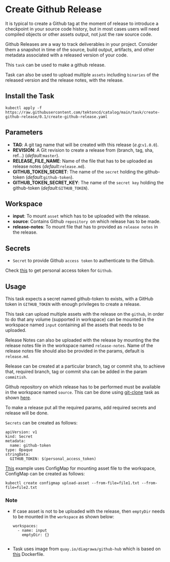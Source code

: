 # Create Github Release

It is typical to create a Github tag at the moment of release to introduce a checkpoint in your source code history,
but in most cases users will need compiled objects or other assets output, not just the raw source code.

Github Releases are a way to track deliverables in your project. Consider them a snapshot in time of the source,
build output, artifacts, and other metadata associated with a released version of your code.

This `task` can be used to make a github release.

Task can also be used to upload multiple `assets` including `binaries` of the released version and the release notes, with the release.

## Install the Task

```
kubectl apply -f https://raw.githubusercontent.com/tektoncd/catalog/main/task/create-github-release/0.1/create-github-release.yaml
```

## Parameters

- **TAG**: A git tag name that will be created with this release (_e.g:_`v1.0.0`).
- **REVISION**: A Git revision to create a release from (branch, tag, sha, ref…) (_default:_`master`).
- **RELEASE_FILE_NAME**: Name of the file that has to be uploaded as release notes (_default:_`release.md`).
- **GITHUB_TOKEN_SECRET**: The name of the `secret` holding the github-token (_default:_`github-token`).
- **GITHUB_TOKEN_SECRET_KEY**: The name of the `secret key` holding the github-token (_default:_`GITHUB_TOKEN`).


## Workspace

- **input**: To mount `asset` which has to be uploaded with the release.
- **source**: Contains Github `repository `on which release has to be made.
- **release-notes**: To mount file that has to provided as `release notes` in the release.


## Secrets

* `Secret` to provide Github `access token` to authenticate to the Github.

Check [this](https://help.github.com/en/github/authenticating-to-github/creating-a-personal-access-token-for-the-command-line) to get personal access token for `Github`.


## Usage


This task expects a secret named github-token to exists, with a GitHub token in `GITHUB_TOKEN` with enough privileges to create a release.

This task can upload multiple assets with the release on the `github`, in order to do that any volume (supported in workspace) 
can be mounted in the workspace named `input` containing all the assets that needs to be uploaded.

Release Notes can also be uploaded with the release by mounting the the release notes file in the workspace named `release-notes`. 
Name of the release notes file should also be provided in the params, default is `release.md`.

Release can be created at a particular branch, tag or commit sha, to achieve that, 
required branch, tag or commit sha can be added in the param `commitish`.

Github repository on which release has to be performed must be available in the workspace named `source`. This can be done using 
[git-clone](https://github.com/tektoncd/catalog/blob/main/task/git-clone/0.1/git-clone.yaml) task as shown [here](../0.1/samples/run.yaml).


To make a release put all the required params, add required secrets and release will be done.

`Secrets` can be created as follows:
```
apiVersion: v1
kind: Secret
metadata:
  name: github-token
type: Opaque
stringData:
  GITHUB_TOKEN: $(personal_access_token)
```

[This](../0.1/samples) example uses ConfigMap for mounting asset file to the workspace, ConfigMap can be created as follows:

```
kubectl create configmap upload-asset --from-file=file1.txt --from-file=file2.txt 
``` 

### Note 


- If case asset is not to be uploaded with the release, then `emptyDir` needs to be mounted in the `workspace` as shown below:

    ```
    workspaces:
      - name: input
        emptyDir: {}
        
    ```
- Task uses image from `quay.io/diagrawa/github-hub` which is based on [this](https://github.com/Divyansh42/github-hub) Dockerfile.
